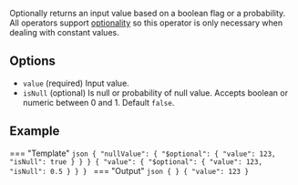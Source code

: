 Optionally returns an input value based on a boolean flag or a probability.
All operators support [optionality][optionality] so this operator is only necessary when dealing with constant values.

## Options

- `value` (required) Input value.
- `isNull` (optional) Is null or probability of null value. Accepts boolean or numeric between 0 and 1. Default `false`.

## Example

=== "Template"
    ```json
    { "nullValue": { "$optional": { "value": 123, "isNull": true } } }
    { "value": { "$optional": { "value": 123, "isNull": 0.5 } } }
    ```
=== "Output"
    ```json
    { }
    { "value": 123 }
    ```
    
    
[optionality]:       ../operators.md#optionality